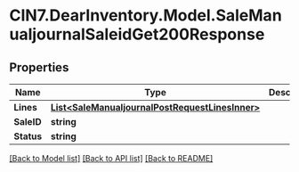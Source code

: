 # CIN7.DearInventory.Model.SaleManualjournalSaleidGet200Response

## Properties

| Name       | Type                                                                                                | Description | Notes      |
| ---------- | --------------------------------------------------------------------------------------------------- | ----------- | ---------- |
| **Lines**  | [**List&lt;SaleManualjournalPostRequestLinesInner&gt;**](SaleManualjournalPostRequestLinesInner.md) |             | [optional] |
| **SaleID** | **string**                                                                                          |             | [optional] |
| **Status** | **string**                                                                                          |             | [optional] |

[[Back to Model list]](../README.md#documentation-for-models) [[Back to API list]](../README.md#documentation-for-api-endpoints) [[Back to README]](../README.md)
